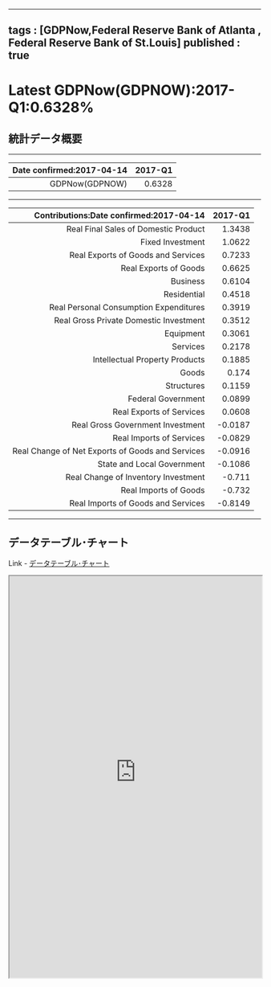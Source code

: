 
--- 
tags : [GDPNow,Federal Reserve Bank of Atlanta , Federal Reserve Bank of St.Louis] 
published : true
---
# Latest GDPNow(GDPNOW):2017-Q1:0.6328%
## 統計データ概要

***

| Date confirmed:2017-04-14| 2017-Q1|
|-------------------------:|-------:|
|            GDPNow(GDPNOW)|  0.6328|

***


|          Contributions:Date confirmed:2017-04-14| 2017-Q1|
|------------------------------------------------:|-------:|
|             Real Final Sales of Domestic Product|  1.3438|
|                                 Fixed Investment|  1.0622|
|               Real Exports of Goods and Services|  0.7233|
|                            Real Exports of Goods|  0.6625|
|                                         Business|  0.6104|
|                                      Residential|  0.4518|
|           Real Personal Consumption Expenditures|  0.3919|
|           Real Gross Private Domestic Investment|  0.3512|
|                                        Equipment|  0.3061|
|                                         Services|  0.2178|
|                   Intellectual Property Products|  0.1885|
|                                            Goods|   0.174|
|                                       Structures|  0.1159|
|                               Federal Government|  0.0899|
|                         Real Exports of Services|  0.0608|
|                 Real Gross Government Investment| -0.0187|
|                         Real Imports of Services| -0.0829|
| Real Change of Net Exports of Goods and Services| -0.0916|
|                       State and Local Government| -0.1086|
|              Real Change of Inventory Investment|  -0.711|
|                            Real Imports of Goods|  -0.732|
|               Real Imports of Goods and Services| -0.8149|





***
	
## データテーブル･チャート
Link - [データテーブル･チャート](http://knowledgevault.saecanet.com/charts/am-consulting.co.jp-LatestGDPNow.html)
<iframe src="http://knowledgevault.saecanet.com/charts/am-consulting.co.jp-LatestGDPNow.html" width="100%" height="800px"></iframe>
